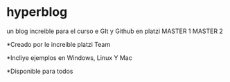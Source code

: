 # hyperblog
un blog increible para el curso e GIt y Github en platzi
MASTER 1
MASTER 2


 

*Creado por le increible platzi Team


*Incliye ejemplos en Windows, Linux Y Mac


*Disponible para todos